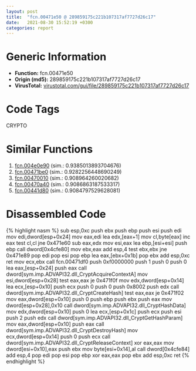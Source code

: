 ```yaml
---
layout: post
title:  "fcn.00471e50 @ 289859175c221b107317af7727d26c17"
date:   2021-08-30 15:52:19 +0300
categories: report
---
```


# Generic Information
- **Function:** fcn.00471e50
- **Origin (md5):** 289859175c221b107317af7727d26c17
- **VirusTotal:** [virustotal.com/gui/file/289859175c221b107317af7727d26c17][virustotal_ref]

# Code Tags
<span class="tag" id="CRYPTO">CRYPTO</span>


# Similar Functions

1. [fcn.004e0e90][similar_1_ref] (sim.: 0.9385013893704676)
2. [fcn.00471be0][similar_2_ref] (sim.: 0.9282256448690249)
3. [fcn.00470010][similar_3_ref] (sim.: 0.908964260020682)
4. [fcn.00470a40][similar_4_ref] (sim.: 0.9086863187533317)
5. [fcn.00441d80][similar_5_ref] (sim.: 0.9084797529628081)


# Disassembled Code

{% highlight nasm %}
sub esp,0xc
push ebx
push ebp
push esi
push edi
mov edi,dword[esp+0x24]
mov eax,edi
lea edx,[eax+1]
mov cl,byte[eax]
inc eax
test cl,cl
jne 0x471e60
sub eax,edx
mov esi,eax
lea ebp,[esi+esi]
push ebp
call dword[0x4cfe80]
mov ebx,eax
add esp,4
test ebx,ebx
jne 0x471e89
pop edi
pop esi
pop ebp
lea eax,[ebx+0x1b]
pop ebx
add esp,0xc
ret 
mov ecx,ebx
call fcn.00471df0
push 0xf0000000
push 1
push 0
push 0
lea eax,[esp+0x24]
push eax
call dword[sym.imp.ADVAPI32.dll_CryptAcquireContextA]
mov esi,dword[esp+0x28]
test eax,eax
je 0x471f0f
mov edx,dword[esp+0x14]
lea ecx,[esp+0x10]
push ecx
push 0
push 0
push 0x8002
push edx
call dword[sym.imp.ADVAPI32.dll_CryptCreateHash]
test eax,eax
je 0x471f02
mov eax,dword[esp+0x10]
push 0
push ebp
push ebx
push eax
mov dword[esp+0x28],0x10
call dword[sym.imp.ADVAPI32.dll_CryptHashData]
mov edx,dword[esp+0x10]
push 0
lea ecx,[esp+0x1c]
push ecx
push esi
push 2
push edx
call dword[sym.imp.ADVAPI32.dll_CryptGetHashParam]
mov eax,dword[esp+0x10]
push eax
call dword[sym.imp.ADVAPI32.dll_CryptDestroyHash]
mov ecx,dword[esp+0x14]
push 0
push ecx
call dword[sym.imp.ADVAPI32.dll_CryptReleaseContext]
xor eax,eax
mov dword[esi+0x10],eax
push ebx
mov byte[esi+0x14],al
call dword[0x4cfe84]
add esp,4
pop edi
pop esi
pop ebp
xor eax,eax
pop ebx
add esp,0xc
ret 
{% endhighlight %}


[similar_1_ref]: /report/fcn.004e0e90@279a61b1e76da49531f1f16fd1102a2d
[similar_2_ref]: /report/fcn.00471be0@289859175c221b107317af7727d26c17
[similar_3_ref]: /report/fcn.00470010@4fe6510221c33bf023f6abed461fc13f
[similar_4_ref]: /report/fcn.00470a40@4fe6510221c33bf023f6abed461fc13f
[similar_5_ref]: /report/fcn.00441d80@4fe6510221c33bf023f6abed461fc13f
[virustotal_ref]: https://www.virustotal.com/gui/file/289859175c221b107317af7727d26c17